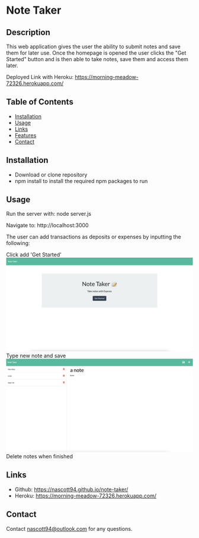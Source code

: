 # Note Taker

## Description

This web application gives the user the ability to submit notes and save them for later use. Once the homepage is opened the user clicks the "Get Started" button and is then able to take notes, save them and access them later.

Deployed Link with Heroku:
https://morning-meadow-72326.herokuapp.com/

## Table of Contents

- [Installation](#installation)
- [Usage](#Usage)
- [Links](#links)
- [Features](#features)
- [Contact](#Contact)

## Installation

- Download or clone repository
- npm install to install the required npm packages to run

## Usage

Run the server with: node server.js

Navigate to: http://localhost:3000

The user can add transactions as deposits or expenses by inputting the following:

Click add 'Get Started'
![Screenshot](images/screenshot.png)
Type new note and save
![Screenshot](images/screenshot2.png)
Delete notes when finished

## Links

- Github: https://nascott94.github.io/note-taker/
- Heroku: https://morning-meadow-72326.herokuapp.com/

## Contact

Contact nascott94@outlook.com for any questions.
